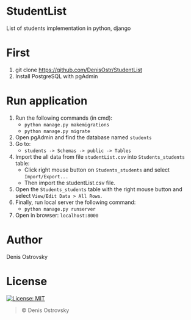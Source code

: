 # StudentList
List of students implementation in python, django

# First
1. git clone https://github.com/DenisOstr/StudentList
2. Install PostgreSQL with pgAdmin

# Run application
1. Run the following commands (in cmd):
   - ` python manage.py makemigrations `
   - ` python manage.py migrate `
2. Open pgAdmin and find the database named ` students `
3. Go to: 
   - ` students -> Schemas -> public -> Tables `
4. Import the all data from file ` studentList.csv ` into ` Students_students ` table:
   - Click right mouse button on ` Students_students ` and select ` Import/Export... `
   - Then import the studentList.csv file.
5. Open the ` Students_students ` table with the right mouse button and select ` View/Edit Data > All Rows `.
6. Finally, run local server the following command:
   - ` python manage.py runserver `
7. Open in browser: ` localhost:8000 `

# Author
Denis Ostrovsky
 
# License
[![License: MIT](https://img.shields.io/badge/License-MIT-green.svg)](https://github.com/DenisOstr/StudentList/blob/master/LICENSE)
> © Denis Ostrovsky
